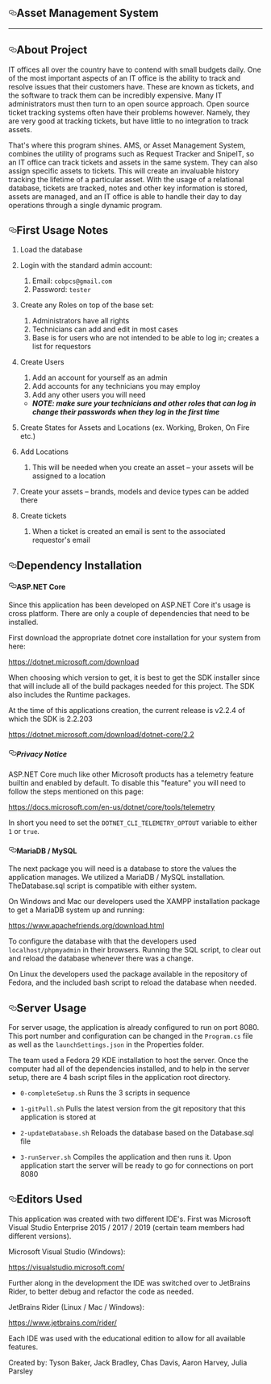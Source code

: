 





<!DOCTYPE html>
<html lang="en">
  <div id="readme" class="Box-body readme blob instapaper_body js-code-block-container">
    <article class="markdown-body entry-content p-3 p-md-6" itemprop="text"><h1><a id="user-content-asset-management-system" class="anchor" aria-hidden="true" href="#asset-management-system"><svg class="octicon octicon-link" viewBox="0 0 16 16" version="1.1" width="16" height="16" aria-hidden="true"><path fill-rule="evenodd" d="M4 9h1v1H4c-1.5 0-3-1.69-3-3.5S2.55 3 4 3h4c1.45 0 3 1.69 3 3.5 0 1.41-.91 2.72-2 3.25V8.59c.58-.45 1-1.27 1-2.09C10 5.22 8.98 4 8 4H4c-.98 0-2 1.22-2 2.5S3 9 4 9zm9-3h-1v1h1c1 0 2 1.22 2 2.5S13.98 12 13 12H9c-.98 0-2-1.22-2-2.5 0-.83.42-1.64 1-2.09V6.25c-1.09.53-2 1.84-2 3.25C6 11.31 7.55 13 9 13h4c1.45 0 3-1.69 3-3.5S14.5 6 13 6z"></path></svg></a>Asset Management System</h1>
<hr>
<h2><a id="user-content-about-project" class="anchor" aria-hidden="true" href="#about-project"><svg class="octicon octicon-link" viewBox="0 0 16 16" version="1.1" width="16" height="16" aria-hidden="true"><path fill-rule="evenodd" d="M4 9h1v1H4c-1.5 0-3-1.69-3-3.5S2.55 3 4 3h4c1.45 0 3 1.69 3 3.5 0 1.41-.91 2.72-2 3.25V8.59c.58-.45 1-1.27 1-2.09C10 5.22 8.98 4 8 4H4c-.98 0-2 1.22-2 2.5S3 9 4 9zm9-3h-1v1h1c1 0 2 1.22 2 2.5S13.98 12 13 12H9c-.98 0-2-1.22-2-2.5 0-.83.42-1.64 1-2.09V6.25c-1.09.53-2 1.84-2 3.25C6 11.31 7.55 13 9 13h4c1.45 0 3-1.69 3-3.5S14.5 6 13 6z"></path></svg></a>About Project</h2>
<p>IT offices all over the country have to contend with small budgets daily. One of the most important aspects of an IT office is the ability to track and resolve issues that their customers have. These are known as tickets, and the software to track them can be incredibly expensive. Many IT administrators must then turn to an open source approach. Open source ticket tracking systems often have their problems however. Namely, they are very good at tracking tickets, but have little to no integration to track assets.</p>
<p>That's where this program shines. AMS, or Asset Management System, combines the utility of programs such as Request Tracker and SnipeIT, so an IT office can track tickets and assets in the same system. They can also assign specific assets to tickets. This will create an invaluable history tracking the lifetime of a particular asset. With the usage of a relational database, tickets are tracked, notes and other key information is stored, assets are managed, and an IT office is able to handle their day to day operations through a single dynamic program.</p>
<h2><a id="user-content-first-usage-notes" class="anchor" aria-hidden="true" href="#first-usage-notes"><svg class="octicon octicon-link" viewBox="0 0 16 16" version="1.1" width="16" height="16" aria-hidden="true"><path fill-rule="evenodd" d="M4 9h1v1H4c-1.5 0-3-1.69-3-3.5S2.55 3 4 3h4c1.45 0 3 1.69 3 3.5 0 1.41-.91 2.72-2 3.25V8.59c.58-.45 1-1.27 1-2.09C10 5.22 8.98 4 8 4H4c-.98 0-2 1.22-2 2.5S3 9 4 9zm9-3h-1v1h1c1 0 2 1.22 2 2.5S13.98 12 13 12H9c-.98 0-2-1.22-2-2.5 0-.83.42-1.64 1-2.09V6.25c-1.09.53-2 1.84-2 3.25C6 11.31 7.55 13 9 13h4c1.45 0 3-1.69 3-3.5S14.5 6 13 6z"></path></svg></a>First Usage Notes</h2>
<ol>
<li>
<p>Load the database</p>
</li>
<li>
<p>Login with the standard admin account:</p>
<ol>
<li>Email: <code>cobpcs@gmail.com</code></li>
<li>Password: <code>tester</code></li>
</ol>
</li>
<li>
<p>Create any Roles on top of the base set:</p>
<ol>
<li>Administrators have all rights</li>
<li>Technicians can add and edit in most cases</li>
<li>Base is for users who are not intended to be able to log in; creates a list for requestors</li>
</ol>
</li>
<li>
<p>Create Users</p>
<ol>
<li>Add an account for yourself as an admin</li>
<li>Add accounts for any technicians you may employ</li>
<li>Add any other users you will need</li>
</ol>
<ul>
<li><strong><em>NOTE: make sure your technicians and other roles that can log in change their passwords when they log in the first time</em></strong></li>
</ul>
</li>
<li>
<p>Create States for Assets and Locations (ex. Working, Broken, On Fire etc.)</p>
</li>
<li>
<p>Add Locations</p>
<ol>
<li>This will be needed when you create an asset – your assets will be assigned to a location</li>
</ol>
</li>
<li>
<p>Create your assets – brands, models and device types can be added there</p>
</li>
<li>
<p>Create tickets</p>
<ol>
<li>When a ticket is created an email is sent to the associated requestor's email</li>
</ol>
</li>
</ol>
<h2><a id="user-content-dependency-installation" class="anchor" aria-hidden="true" href="#dependency-installation"><svg class="octicon octicon-link" viewBox="0 0 16 16" version="1.1" width="16" height="16" aria-hidden="true"><path fill-rule="evenodd" d="M4 9h1v1H4c-1.5 0-3-1.69-3-3.5S2.55 3 4 3h4c1.45 0 3 1.69 3 3.5 0 1.41-.91 2.72-2 3.25V8.59c.58-.45 1-1.27 1-2.09C10 5.22 8.98 4 8 4H4c-.98 0-2 1.22-2 2.5S3 9 4 9zm9-3h-1v1h1c1 0 2 1.22 2 2.5S13.98 12 13 12H9c-.98 0-2-1.22-2-2.5 0-.83.42-1.64 1-2.09V6.25c-1.09.53-2 1.84-2 3.25C6 11.31 7.55 13 9 13h4c1.45 0 3-1.69 3-3.5S14.5 6 13 6z"></path></svg></a>Dependency Installation</h2>
<h4><a id="user-content-aspnet-core" class="anchor" aria-hidden="true" href="#aspnet-core"><svg class="octicon octicon-link" viewBox="0 0 16 16" version="1.1" width="16" height="16" aria-hidden="true"><path fill-rule="evenodd" d="M4 9h1v1H4c-1.5 0-3-1.69-3-3.5S2.55 3 4 3h4c1.45 0 3 1.69 3 3.5 0 1.41-.91 2.72-2 3.25V8.59c.58-.45 1-1.27 1-2.09C10 5.22 8.98 4 8 4H4c-.98 0-2 1.22-2 2.5S3 9 4 9zm9-3h-1v1h1c1 0 2 1.22 2 2.5S13.98 12 13 12H9c-.98 0-2-1.22-2-2.5 0-.83.42-1.64 1-2.09V6.25c-1.09.53-2 1.84-2 3.25C6 11.31 7.55 13 9 13h4c1.45 0 3-1.69 3-3.5S14.5 6 13 6z"></path></svg></a>ASP.NET Core</h4>
<p>Since this application has been developed on ASP.NET Core it's usage is cross platform. There are only a couple of dependencies that need to be installed.</p>
<p>First download the appropriate dotnet core installation for your system from here:</p>
<p><a href="https://dotnet.microsoft.com/download" rel="nofollow">https://dotnet.microsoft.com/download</a></p>
<p>When choosing which version to get, it is best to get the SDK installer since that will include all of the build packages needed for this project. The SDK also includes the Runtime packages.</p>
<p>At the time of this applications creation, the current release is v2.2.4 of which the SDK is 2.2.203</p>
<p><a href="https://dotnet.microsoft.com/download/dotnet-core/2.2" rel="nofollow">https://dotnet.microsoft.com/download/dotnet-core/2.2</a></p>
<h5><a id="user-content-privacy-notice" class="anchor" aria-hidden="true" href="#privacy-notice"><svg class="octicon octicon-link" viewBox="0 0 16 16" version="1.1" width="16" height="16" aria-hidden="true"><path fill-rule="evenodd" d="M4 9h1v1H4c-1.5 0-3-1.69-3-3.5S2.55 3 4 3h4c1.45 0 3 1.69 3 3.5 0 1.41-.91 2.72-2 3.25V8.59c.58-.45 1-1.27 1-2.09C10 5.22 8.98 4 8 4H4c-.98 0-2 1.22-2 2.5S3 9 4 9zm9-3h-1v1h1c1 0 2 1.22 2 2.5S13.98 12 13 12H9c-.98 0-2-1.22-2-2.5 0-.83.42-1.64 1-2.09V6.25c-1.09.53-2 1.84-2 3.25C6 11.31 7.55 13 9 13h4c1.45 0 3-1.69 3-3.5S14.5 6 13 6z"></path></svg></a><em>Privacy Notice</em></h5>
<p>ASP.NET Core much like other Microsoft products has a telemetry feature builtin and enabled by default. To disable this "feature" you will need to follow the steps mentioned on this page:</p>
<p><a href="https://docs.microsoft.com/en-us/dotnet/core/tools/telemetry" rel="nofollow">https://docs.microsoft.com/en-us/dotnet/core/tools/telemetry</a></p>
<p>In short you need to set the <code>DOTNET_CLI_TELEMETRY_OPTOUT</code> variable to either <code>1</code> or <code>true</code>.</p>
<h4><a id="user-content-mariadb--mysql" class="anchor" aria-hidden="true" href="#mariadb--mysql"><svg class="octicon octicon-link" viewBox="0 0 16 16" version="1.1" width="16" height="16" aria-hidden="true"><path fill-rule="evenodd" d="M4 9h1v1H4c-1.5 0-3-1.69-3-3.5S2.55 3 4 3h4c1.45 0 3 1.69 3 3.5 0 1.41-.91 2.72-2 3.25V8.59c.58-.45 1-1.27 1-2.09C10 5.22 8.98 4 8 4H4c-.98 0-2 1.22-2 2.5S3 9 4 9zm9-3h-1v1h1c1 0 2 1.22 2 2.5S13.98 12 13 12H9c-.98 0-2-1.22-2-2.5 0-.83.42-1.64 1-2.09V6.25c-1.09.53-2 1.84-2 3.25C6 11.31 7.55 13 9 13h4c1.45 0 3-1.69 3-3.5S14.5 6 13 6z"></path></svg></a>MariaDB / MySQL</h4>
<p>The next package you will need is a database to store the values the application manages. We utilized a MariaDB / MySQL installation. TheDatabase.sql script is compatible with either system.</p>
<p>On Windows and Mac our developers used the XAMPP installation package to get a MariaDB system up and running:</p>
<p><a href="https://www.apachefriends.org/download.html" rel="nofollow">https://www.apachefriends.org/download.html</a></p>
<p>To configure the database with that the developers used <code>localhost/phpmyadmin</code> in their browsers. Running the SQL script, to clear out and reload the database whenever there was a change.</p>
<p>On Linux the developers used the package available in the repository of Fedora, and the included bash script to reload the database when needed.</p>
<h2><a id="user-content-server-usage" class="anchor" aria-hidden="true" href="#server-usage"><svg class="octicon octicon-link" viewBox="0 0 16 16" version="1.1" width="16" height="16" aria-hidden="true"><path fill-rule="evenodd" d="M4 9h1v1H4c-1.5 0-3-1.69-3-3.5S2.55 3 4 3h4c1.45 0 3 1.69 3 3.5 0 1.41-.91 2.72-2 3.25V8.59c.58-.45 1-1.27 1-2.09C10 5.22 8.98 4 8 4H4c-.98 0-2 1.22-2 2.5S3 9 4 9zm9-3h-1v1h1c1 0 2 1.22 2 2.5S13.98 12 13 12H9c-.98 0-2-1.22-2-2.5 0-.83.42-1.64 1-2.09V6.25c-1.09.53-2 1.84-2 3.25C6 11.31 7.55 13 9 13h4c1.45 0 3-1.69 3-3.5S14.5 6 13 6z"></path></svg></a>Server Usage</h2>
<p>For server usage, the application is already configured to run on port 8080. This port number and configuration can be changed in the <code>Program.cs</code> file as well as the <code>launchSettings.json</code> in the Properties folder.</p>
<p>The team used a Fedora 29 KDE installation to host the server. Once the computer had all of the dependencies installed, and to help in the server setup, there are 4 bash script files in the application root directory.</p>
<ul>
<li>
<p><code>0-completeSetup.sh</code> Runs the 3 scripts in sequence</p>
</li>
<li>
<p><code>1-gitPull.sh</code> Pulls the latest version from the git repository that this application is stored at</p>
</li>
<li>
<p><code>2-updateDatabase.sh</code> Reloads the database based on the Database.sql file</p>
</li>
<li>
<p><code>3-runServer.sh</code> Compiles the application and then runs it. Upon application start the server will be ready to go for connections on port 8080</p>
</li>
</ul>
<h2><a id="user-content-editors-used" class="anchor" aria-hidden="true" href="#editors-used"><svg class="octicon octicon-link" viewBox="0 0 16 16" version="1.1" width="16" height="16" aria-hidden="true"><path fill-rule="evenodd" d="M4 9h1v1H4c-1.5 0-3-1.69-3-3.5S2.55 3 4 3h4c1.45 0 3 1.69 3 3.5 0 1.41-.91 2.72-2 3.25V8.59c.58-.45 1-1.27 1-2.09C10 5.22 8.98 4 8 4H4c-.98 0-2 1.22-2 2.5S3 9 4 9zm9-3h-1v1h1c1 0 2 1.22 2 2.5S13.98 12 13 12H9c-.98 0-2-1.22-2-2.5 0-.83.42-1.64 1-2.09V6.25c-1.09.53-2 1.84-2 3.25C6 11.31 7.55 13 9 13h4c1.45 0 3-1.69 3-3.5S14.5 6 13 6z"></path></svg></a>Editors Used</h2>
<p>This application was created with two different IDE's. First was Microsoft Visual Studio Enterprise 2015 / 2017 / 2019 (certain team members had different versions).</p>
<p>Microsoft Visual Studio (Windows):</p>
<p><a href="https://visualstudio.microsoft.com/" rel="nofollow">https://visualstudio.microsoft.com/</a></p>
<p>Further along in the development the IDE was switched over to JetBrains Rider, to better debug and refactor the code as needed.</p>
<p>JetBrains Rider (Linux / Mac / Windows):</p>
<p><a href="https://www.jetbrains.com/rider/" rel="nofollow">https://www.jetbrains.com/rider/</a></p>
<p>Each IDE was used with the educational edition to allow for all available features.</p>
<p>Created by: Tyson Baker, Jack Bradley, Chas Davis, Aaron Harvey, Julia Parsley</p>
</article>
  </div>
  </body>
</html>

